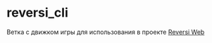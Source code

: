 # reversi_cli
Ветка с движком игры для использования в проекте [Reversi Web](https://gitlab.com/SolinnenHub/flask/reversi-web)
